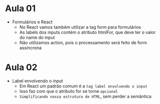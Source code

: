 # Aula 01

- Formulários e React
  - No React vamos também utilizar a tag form para formulários
  - As labels dos inputs contém o atributo htmlFor, que deve ter o valor do name do input
  - Não utilizamos action, pois o processamento será feito de form assíncrona


# Aula 02

- Label envolvendo o input
  - Em React um padrão comum é a `tag label envolvendo o input`
  - Isso faz com que o atributo for se torne `opcional`
  - `Simplificando nossa estrutura de HTML`, sem perder a semântica
